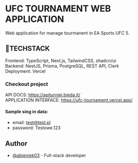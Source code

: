 # UFC TOURNAMENT WEB APPLICATION
Web application for manage tourmanent in EA Sports UFC 5.

## 💼TECHSTACK
Frontend: TypeScript, Next.js, TailwindCSS, shadcn/ui \
Backend: NestJS, Prisma, PostgreSQL, REST API, Clerk \
Deployment: Vercel

### Checkout project
API DOCS: https://apiturniej.bieda.it/ \
APPLICATION INTERFACE: https://ufc-tournament.vercel.app/

#### Sample sing in data:
  -  email: test@test.pl
  -  password: Testowe.123

## Author
  - [@abieniek03](https://www.github.com/abieniek03) - Full-stack developer
